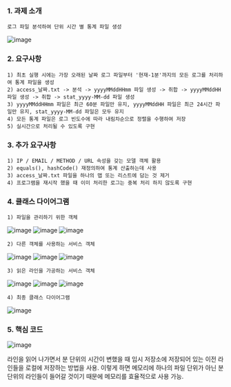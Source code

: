 ### 1. 과제 소개
    
    로그 파일 분석하여 단위 시간 별 통계 파일 생성

![image](https://user-images.githubusercontent.com/28583661/71387359-d4e3a680-2636-11ea-9d1a-98ebb3434e64.png)

### 2. 요구사항

    1) 최초 실행 시에는 가장 오래된 날짜 로그 파일부터 '현재-1분'까지의 모든 로그를 처리하여 통계 파일을 생성
    2) access_날짜.txt -> 분석 -> yyyyMMddHHmm 파일 생성 -> 취합 -> yyyyMMddHH 파일 생성 -> 취합 -> stat_yyyy-MM-dd 파일 생성
    3) yyyyMMddHHmm 파일은 최근 60분 파일만 유지, yyyyMMddHH 파일은 최근 24시간 파일만 유지, stat_yyyy-MM-dd 파일은 모두 유지
    4) 모든 통계 파일은 로그 빈도수에 따라 내림차순으로 정렬을 수행하여 저장
    5) 실시간으로 처리될 수 있도록 구현
    
### 3. 추가 요구사항

    1) IP / EMAIL / METHOD / URL 속성을 갖는 모델 객체 활용
    2) equals(), hashCode() 재정의하여 통계 산출하는데 사용
    3) access_날짜.txt 파일을 하나의 맵 또는 리스트에 담는 것 제거
    4) 프로그램을 재시작 했을 때 이미 처리한 로그는 중복 처리 하지 않도록 구현

### 4. 클래스 다이어그램

    1) 파일을 관리하기 위한 객체
![image](https://user-images.githubusercontent.com/28583661/71387723-9353fb00-2638-11ea-9f2d-65d5c11ac741.png)
![image](https://user-images.githubusercontent.com/28583661/71387737-a9fa5200-2638-11ea-9535-e828081540ea.png)
![image](https://user-images.githubusercontent.com/28583661/71387745-b383ba00-2638-11ea-9bc2-4a24a55320e0.png)

    2) 다른 객체를 사용하는 서비스 객체
![image](https://user-images.githubusercontent.com/28583661/71387917-710ead00-2639-11ea-8f7b-6a053dfc71dc.png)
![image](https://user-images.githubusercontent.com/28583661/71387919-73710700-2639-11ea-80f5-29eaafcfda88.png)
![image](https://user-images.githubusercontent.com/28583661/71387923-75d36100-2639-11ea-8699-247e958c69c2.png)

    3) 읽은 라인을 가공하는 서비스 객체
![image](https://user-images.githubusercontent.com/28583661/71387857-30169880-2639-11ea-90c4-1c7de348a013.png)
![image](https://user-images.githubusercontent.com/28583661/71387859-33118900-2639-11ea-94a6-f3f434132562.png)
![image](https://user-images.githubusercontent.com/28583661/71387862-36a51000-2639-11ea-828d-11450cff970b.png)

    4) 최종 클래스 다이어그램
![image](https://user-images.githubusercontent.com/28583661/71387970-ab784a00-2639-11ea-807b-5f436ecb7157.png)

### 5. 핵심 코드

![image](https://user-images.githubusercontent.com/28583661/71388015-e5e1e700-2639-11ea-8576-bc24d4cff157.png)
      
라인을 읽어 나가면서 분 단위의 시간이 변했을 때 임시 저장소에 저장되어 있는 이전 라인들을 로컬에 저장하는 방법을 사용. 
이렇게 하면 메모리에 하나의 파일 단위가 아닌 분 단위의 라인들이 들어갈 것이기 때문에 메모리를 효율적으로 사용 가능.
    


    
